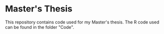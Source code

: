 # Master's Thesis
This repository contains code used for my Master's thesis. The R code used can be found in the folder "Code".
